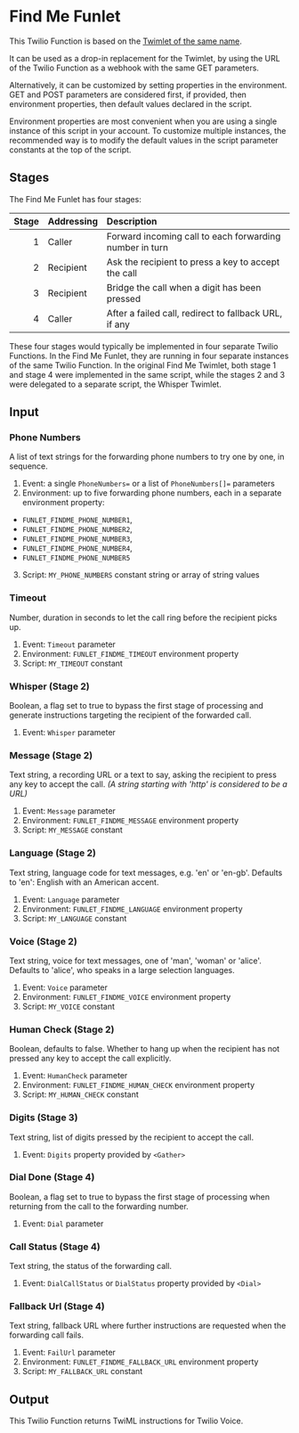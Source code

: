 # Find Me Funlet

This Twilio Function is based on the [Twimlet of the same name][twimlet].

[twimlet]: https://www.twilio.com/labs/twimlets/findme

It can be used as a drop-in replacement for the Twimlet, by using the URL
of the Twilio Function as a webhook with the same GET parameters.

Alternatively, it can be customized by setting properties in the
environment. GET and POST parameters are considered first, if provided,
then environment properties, then default values declared in the script.

Environment properties are most convenient when you are using a single
instance of this script in your account. To customize multiple instances,
the recommended way is to modify the default values in the script parameter
constants at the top of the script.

## Stages

The Find Me Funlet has four stages:

| Stage | Addressing | Description |
| ----: | :--------- | :---------- |
|     1 | Caller     | Forward incoming call to each forwarding number in turn |
|     2 | Recipient  | Ask the recipient to press a key to accept the call |
|     3 | Recipient  | Bridge the call when a digit has been pressed |
|     4 | Caller     | After a failed call, redirect to fallback URL, if any |

These four stages would typically be implemented in four separate Twilio
Functions. In the Find Me Funlet, they are running in four separate
instances of the same Twilio Function. In the original Find Me Twimlet,
both stage 1 and stage 4 were implemented in the same script, while the
stages 2 and 3 were delegated to a separate script, the Whisper Twimlet.

## Input

### Phone Numbers

A list of text strings for the forwarding phone numbers to try one by one,
in sequence.

1. Event: a single `PhoneNumbers=` or a list of `PhoneNumbers[]=` parameters
2. Environment: up to five forwarding phone numbers,
  each in a separate environment property:
  - `FUNLET_FINDME_PHONE_NUMBER1`,
  - `FUNLET_FINDME_PHONE_NUMBER2`,
  - `FUNLET_FINDME_PHONE_NUMBER3`,
  - `FUNLET_FINDME_PHONE_NUMBER4`,
  - `FUNLET_FINDME_PHONE_NUMBER5`
3. Script: `MY_PHONE_NUMBERS` constant string or array of string values

### Timeout

Number, duration in seconds to let the call ring before the recipient picks up.

1. Event: `Timeout` parameter
2. Environment: `FUNLET_FINDME_TIMEOUT` environment property
3. Script: `MY_TIMEOUT` constant

### Whisper (Stage 2)

Boolean, a flag set to true to bypass the first stage of processing
and generate instructions targeting the recipient of the forwarded call.

1. Event: `Whisper` parameter

### Message (Stage 2)

Text string, a recording URL or a text to say,
asking the recipient to press any key to accept the call.
*(A string starting with 'http' is considered to be a URL)*

1. Event: `Message` parameter
2. Environment: `FUNLET_FINDME_MESSAGE` environment property
3. Script: `MY_MESSAGE` constant

### Language (Stage 2)

Text string, language code for text messages, e.g. 'en' or 'en-gb'.
Defaults to 'en': English with an American accent.

1. Event: `Language` parameter
2. Environment: `FUNLET_FINDME_LANGUAGE` environment property
3. Script: `MY_LANGUAGE` constant

### Voice (Stage 2)

Text string, voice for text messages, one of 'man', 'woman' or 'alice'.
Defaults to 'alice', who speaks in a large selection languages.

1. Event: `Voice` parameter
2. Environment: `FUNLET_FINDME_VOICE` environment property
3. Script: `MY_VOICE` constant

### Human Check (Stage 2)

Boolean, defaults to false. Whether to hang up when the recipient has not
pressed any key to accept the call explicitly.

1. Event: `HumanCheck` parameter
2. Environment: `FUNLET_FINDME_HUMAN_CHECK` environment property
3. Script: `MY_HUMAN_CHECK` constant

### Digits (Stage 3)

Text string, list of digits pressed by the recipient to accept the call.

1. Event: `Digits` property provided by `<Gather>`

### Dial Done (Stage 4)

Boolean, a flag set to true to bypass the first stage of processing
when returning from the call to the forwarding number.

1. Event: `Dial` parameter

### Call Status (Stage 4)

Text string, the status of the forwarding call.

1. Event: `DialCallStatus` or `DialStatus` property provided by `<Dial>`

### Fallback Url (Stage 4)

Text string, fallback URL where further instructions are requested
when the forwarding call fails.

1. Event: `FailUrl` parameter
2. Environment: `FUNLET_FINDME_FALLBACK_URL` environment property
3. Script: `MY_FALLBACK_URL` constant

## Output

This Twilio Function returns TwiML instructions for Twilio Voice.

